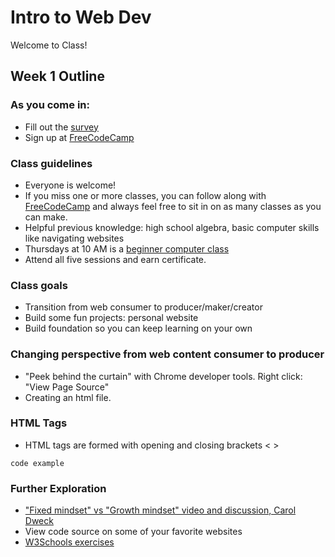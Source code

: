 # Intro to Web Dev

Welcome to Class!

## Week 1 Outline

### As you come in:
* Fill out the [survey](https://goo.gl/forms/fF8ZhRA2XzmCBb9Y2)
* Sign up at [FreeCodeCamp](http://freecodecamp.org)

### Class guidelines
* Everyone is welcome!
* If you miss one or more classes, you can follow along with [FreeCodeCamp](http://freecodecamp.org) and always feel free to sit in on as many classes as you can make. 
* Helpful previous knowledge: high school algebra, basic computer skills like navigating websites
* Thursdays at 10 AM is a [beginner computer class](https://www.berkeleypubliclibrary.org/events/beginner-computer-class-central-ec-0)  
* Attend all five sessions and earn certificate.

### Class goals
* Transition from web consumer to producer/maker/creator
* Build some fun projects: personal website
* Build foundation so you can keep learning on your own

### Changing perspective from web content consumer to producer
* "Peek behind the curtain" with Chrome developer tools.  Right click: "View Page Source"
* Creating an html file.

### HTML Tags
* HTML tags are formed with opening and closing brackets < >


```
code example
```

### Further Exploration
* ["Fixed mindset" vs "Growth mindset" video and discussion, Carol Dweck](https://www.ted.com/talks/carol_dweck_the_power_of_believing_that_you_can_improve)
 * View code source on some of your favorite websites
* [W3Schools exercises](https://www.w3schools.com/html/exercise.asp?filename=exercise_attributes1)
